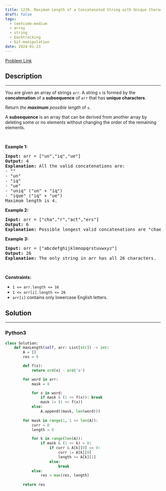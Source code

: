 ```yaml
---
title: 1239. Maximum Length of a Concatenated String with Unique Characters
draft: false
tags: 
  - leetcode-medium
  - array
  - string
  - backtracking
  - bit-manipulation
date: 2024-01-23
---
```


[Problem Link](https://leetcode.com/problems/maximum-length-of-a-concatenated-string-with-unique-characters/)

## Description

---
<p>You are given an array of strings <code>arr</code>. A string <code>s</code> is formed by the <strong>concatenation</strong> of a <strong>subsequence</strong> of <code>arr</code> that has <strong>unique characters</strong>.</p>

<p>Return <em>the <strong>maximum</strong> possible length</em> of <code>s</code>.</p>

<p>A <strong>subsequence</strong> is an array that can be derived from another array by deleting some or no elements without changing the order of the remaining elements.</p>

<p>&nbsp;</p>
<p><strong class="example">Example 1:</strong></p>

<pre>
<strong>Input:</strong> arr = [&quot;un&quot;,&quot;iq&quot;,&quot;ue&quot;]
<strong>Output:</strong> 4
<strong>Explanation:</strong> All the valid concatenations are:
- &quot;&quot;
- &quot;un&quot;
- &quot;iq&quot;
- &quot;ue&quot;
- &quot;uniq&quot; (&quot;un&quot; + &quot;iq&quot;)
- &quot;ique&quot; (&quot;iq&quot; + &quot;ue&quot;)
Maximum length is 4.
</pre>

<p><strong class="example">Example 2:</strong></p>

<pre>
<strong>Input:</strong> arr = [&quot;cha&quot;,&quot;r&quot;,&quot;act&quot;,&quot;ers&quot;]
<strong>Output:</strong> 6
<strong>Explanation:</strong> Possible longest valid concatenations are &quot;chaers&quot; (&quot;cha&quot; + &quot;ers&quot;) and &quot;acters&quot; (&quot;act&quot; + &quot;ers&quot;).
</pre>

<p><strong class="example">Example 3:</strong></p>

<pre>
<strong>Input:</strong> arr = [&quot;abcdefghijklmnopqrstuvwxyz&quot;]
<strong>Output:</strong> 26
<strong>Explanation:</strong> The only string in arr has all 26 characters.
</pre>

<p>&nbsp;</p>
<p><strong>Constraints:</strong></p>

<ul>
	<li><code>1 &lt;= arr.length &lt;= 16</code></li>
	<li><code>1 &lt;= arr[i].length &lt;= 26</code></li>
	<li><code>arr[i]</code> contains only lowercase English letters.</li>
</ul>


## Solution

---
### Python3
``` py title='maximum-length-of-a-concatenated-string-with-unique-characters'
class Solution:
    def maxLength(self, arr: List[str]) -> int:
        A = []
        res = 0

        def f(x):
            return ord(x) - ord('a')

        for word in arr:
            mask = 0

            for x in word:
                if mask & (1 << f(x)): break
                mask |= (1 << f(x))
            else:
                A.append((mask, len(word)))
        
        for mask in range(1, 1 << len(A)):
            curr = 0
            length = 0

            for k in range(len(A)):
                if mask & (1 << k) > 0:
                    if curr & A[k][0] == 0:
                        curr |= A[k][0]
                        length += A[k][1]
                    else:
                        break
            else:
                res = max(res, length)
        
        return res
```


